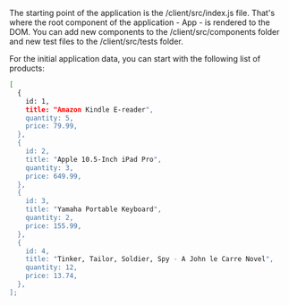 The starting point of the application is the /client/src/index.js file. That's where the root component of the application - App - is rendered to the DOM. You can add new components to the /client/src/components folder and new test files to the /client/src/tests folder.

For the initial application data, you can start with the following list of products:
```bash
[
  {
    id: 1,
    title: "Amazon Kindle E-reader",
    quantity: 5,
    price: 79.99,
  },
  {
    id: 2,
    title: "Apple 10.5-Inch iPad Pro",
    quantity: 3,
    price: 649.99,
  },
  {
    id: 3,
    title: "Yamaha Portable Keyboard",
    quantity: 2,
    price: 155.99,
  },
  {
    id: 4,
    title: "Tinker, Tailor, Soldier, Spy - A John le Carre Novel",
    quantity: 12,
    price: 13.74,
  },
];
```